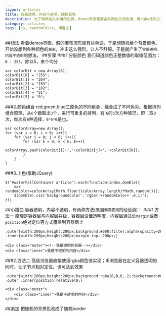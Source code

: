 ```yaml
---
layout: articles
title: 容器透明，内容不透明，随机变色
description: 为了稍微融入本博的色调，demos界面需要各种颜色的浅色调，用rgba比较方便
category: articles
tags: [js, randomColor, 博客志]
---
```

##想法
看着demos界面，假的瀑布流布局有些单调，于是想随机给个背景颜色。开始没想到各种颜色的`真彩`，冲击这么强烈，让人不舒服。于是就产生了`容器透明，内容不透明`的想法。
##步骤
###1.分配颜色
我们知道颜色正整数值的取值范围为：`0 - 255`。除以5，来个均分

	var colorBit = new Array(6);
    colorBit[0] = "255";
    colorBit[1] = "204";
    colorBit[2] = "153";
    colorBit[3] = "102";
    colorBit[4] = "51";
    colorBit[5] = "0";

###2.颜色组合
red,green,blue三原色的不同组合，融合成了不同色彩。根据排列组合原理，从`6`个数取出`3`个，进行可重复的排列，有 `6`的`3`次方种情况，即：取`3`次，每次有`6`种选择，`6*6*6`是也。

	var colorArray=new Array();
    for (var i = 0; i < 6; i++){
        for (var j = 0; j < 6; j++){
            for (var k = 0; k < 6; k++){
                colorArray.push(colorBit[i]+','+colorBit[j]+','+colorBit[k]);
            }
        }
    }

###3.上色(借助JQuery)

	$('#waterFallContainer article').each(function(index,domEle){
        var randomColor=colorArray[Math.floor((colorArray.length)*Math.random())];
        $(domEle).css('backgroundColor','rgba('+randomColor+',0.1)');
    });

##小插曲
容器透明，内容不透明，有两种方法(来自`飘零雾雨`的经验谈)：
###1.方法一
原理是容器层与内容层并级，容器层设置透明度，内容层通过负`margin`或者`position`绝对定位等方式覆盖到容器层上

	.outer{width:200px;height:200px;background:#000;filter:alpha(opacity=20);opacity:.2;}
	.inner{width:200px;height:200px;margin-top:-200px;}
						
	<div class="outer"><!--我是透明的容器--></div>
	<div class="inner">我是不透明的内容</div>

###2.方法二
高级浏览器直接使用rgba颜色值实现；IE浏览器在定义容器透明的同时，让子节点相对定位，也可达到效果

	.outer{width:200px;height:200px;background:rgba(0,0,0,.2);background:#000\9;filter:alpha(opacity=20)\9;}
	.outer .inner{position:relative\9;}
						
	<div class="outer">
		<div class="inner">我是不透明的内容</div>
	</div>

##追加
把随机的背景色改成了随机border